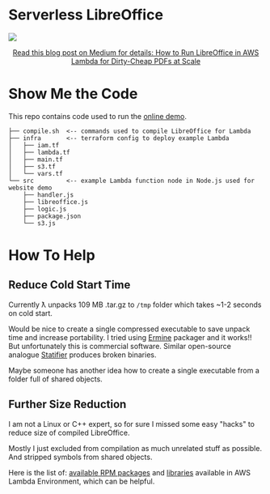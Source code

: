 # Serverless LibreOffice

![](https://cdn-images-1.medium.com/max/1600/1*4q_I8VM6Gtmtw6TAjORylA.png)

<p align="center">
  <a href="https://vladholubiev.com/serverless-libreoffice">
    Read this blog post on Medium for details: How to Run LibreOffice in AWS Lambda for Dirty-Cheap PDFs at Scale
  </a>
</p>

# Show Me the Code

This repo contains code used to run the [online demo](https://vladholubiev.com/serverless-libreoffice).


```
├── compile.sh  <-- commands used to compile LibreOffice for Lambda
├── infra       <-- terraform config to deploy example Lambda
│   ├── iam.tf
│   ├── lambda.tf
│   ├── main.tf
│   ├── s3.tf
│   └── vars.tf
└── src         <-- example Lambda function node in Node.js used for website demo
    ├── handler.js
    ├── libreoffice.js
    ├── logic.js
    ├── package.json
    └── s3.js
```

# How To Help

## Reduce Cold Start Time

Currently ƛ unpacks 109 MB .tar.gz to `/tmp` folder which takes ~1-2 seconds on cold start.

Would be nice to create a single compressed executable to save unpack time and increase portability.
I tried using [Ermine](http://www.magicermine.com/) packager and it works!!
But unfortunately this is commercial software.
Similar open-source analogue [Statifier](http://statifier.sourceforge.net/) produces broken binaries.

Maybe someone has another idea how to create a single executable from a folder full of shared objects.

## Further Size Reduction

I am not a Linux or C++ expert, so for sure I missed some easy "hacks"
to reduce size of compiled LibreOffice.

Mostly I just excluded from compilation as much unrelated stuff as possible.
And stripped symbols from shared objects.

Here is the list of: [available RPM packages](https://gist.github.com/vladgolubev/1dac4ed47a5febf110c668074c6b671c)
and [libraries](https://gist.github.com/vladgolubev/439559fc7597a4fb51eaa9e97b72f319)
available in AWS Lambda Environment, which can be helpful.
